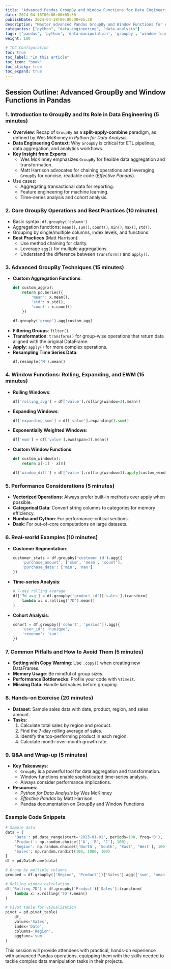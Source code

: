 ```yaml
---
title: "Advanced Pandas GroupBy and Window Functions for Data Engineering and Analytics"
date: 2024-04-18T00:00:00+05:30
publishDate: 2024-04-18T00:00:00+05:30
description: "Master advanced Pandas GroupBy and Window Functions for efficient data manipulation and analysis in data engineering workflows."
categories: ["python", "data-engineering", "data-analysis"]
tags: ['pandas', 'python', 'data-manipulation', 'groupby', 'window-functions', 'data-aggregation', 'time-series']
weight: 100

# TOC Configuration
toc: true
toc_label: "In this article"
toc_icon: "book"
toc_sticky: true
toc_expand: true
---
```


## Session Outline: Advanced GroupBy and Window Functions in Pandas

### 1. Introduction to GroupBy and Its Role in Data Engineering (5 minutes)
   - **Overview**: Recap of `GroupBy` as a **split-apply-combine** paradigm, as defined by Wes McKinney in *Python for Data Analysis*.
   - **Data Engineering Context**: Why `GroupBy` is critical for ETL pipelines, data aggregation, and analytics workflows.
   - **Key Insight from Experts**:
     - Wes McKinney emphasizes `GroupBy` for flexible data aggregation and transformation.
     - Matt Harrison advocates for chaining operations and leveraging `GroupBy` for concise, readable code (*Effective Pandas*).
   - Use cases:
     - Aggregating transactional data for reporting.
     - Feature engineering for machine learning.
     - Time-series analysis and cohort analysis.

### 2. Core GroupBy Operations and Best Practices (10 minutes)
   - Basic syntax: `df.groupby('column')`
   - Aggregation functions: `mean()`, `sum()`, `count()`, `min()`, `max()`, `std()`.
   - Grouping by single/multiple columns, index levels, and functions.
   - **Best Practices** (Matt Harrison):
     - Use method chaining for clarity.
     - Leverage `agg()` for multiple aggregations.
     - Understand the difference between `transform()` and `apply()`.

### 3. Advanced GroupBy Techniques (15 minutes)
   - **Custom Aggregation Functions**:
     ```python
     def custom_agg(x):
         return pd.Series({
             'mean': x.mean(),
             'std': x.std(),
             'count': x.count()
         })
     
     df.groupby('group').agg(custom_agg)
     ```
   - **Filtering Groups**: `filter()`
   - **Transformation**: `transform()` for group-wise operations that return data aligned with the original DataFrame.
   - **Apply**: `apply()` for more complex operations.
   - **Resampling Time Series Data**:
     ```python
     df.resample('M').mean()
     ```

### 4. Window Functions: Rolling, Expanding, and EWM (15 minutes)
   - **Rolling Windows**:
     ```python
     df['rolling_avg'] = df['value'].rolling(window=3).mean()
     ```
   - **Expanding Windows**:
     ```python
     df['expanding_sum'] = df['value'].expanding().sum()
     ```
   - **Exponentially Weighted Windows**:
     ```python
     df['ewm'] = df['value'].ewm(span=3).mean()
     ```
   - **Custom Window Functions**:
     ```python
     def custom_window(x):
         return x[-1] - x[0]
     
     df['window_diff'] = df['value'].rolling(window=3).apply(custom_window)
     ```

### 5. Performance Considerations (5 minutes)
   - **Vectorized Operations**: Always prefer built-in methods over apply when possible.
   - **Categorical Data**: Convert string columns to categories for memory efficiency.
   - **Numba and Cython**: For performance-critical sections.
   - **Dask**: For out-of-core computations on large datasets.

### 6. Real-world Examples (10 minutes)
   - **Customer Segmentation**:
     ```python
     customer_stats = df.groupby('customer_id').agg({
         'purchase_amount': ['sum', 'mean', 'count'],
         'purchase_date': ['min', 'max']
     })
     ```
   - **Time-series Analysis**:
     ```python
     # 7-day rolling average
     df['7d_avg'] = df.groupby('product_id')['sales'].transform(
         lambda x: x.rolling('7D').mean()
     )
     ```
   - **Cohort Analysis**:
     ```python
     cohort = df.groupby(['cohort', 'period']).agg({
         'user_id': 'nunique',
         'revenue': 'sum'
     })
     ```

### 7. Common Pitfalls and How to Avoid Them (5 minutes)
   - **Setting with Copy Warning**: Use `.copy()` when creating new DataFrames.
   - **Memory Usage**: Be mindful of group sizes.
   - **Performance Bottlenecks**: Profile your code with `%timeit`.
   - **Missing Data**: Handle `NaN` values before grouping.

### 8. Hands-on Exercise (20 minutes)
   - **Dataset**: Sample sales data with date, product, region, and sales amount.
   - **Tasks**:
     1. Calculate total sales by region and product.
     2. Find the 7-day rolling average of sales.
     3. Identify the top-performing product in each region.
     4. Calculate month-over-month growth rate.

### 9. Q&A and Wrap-up (5 minutes)
   - **Key Takeaways**:
     - `GroupBy` is a powerful tool for data aggregation and transformation.
     - Window functions enable sophisticated time-series analysis.
     - Always consider performance implications.
   - **Resources**:
     - *Python for Data Analysis* by Wes McKinney
     - *Effective Pandas* by Matt Harrison
     - Pandas documentation on GroupBy and Window Functions

### Example Code Snippets

```python
# Sample data
data = {
    'Date': pd.date_range(start='2023-01-01', periods=100, freq='D'),
    'Product': np.random.choice(['A', 'B', 'C'], 100),
    'Region': np.random.choice(['North', 'South', 'East', 'West'], 100),
    'Sales': np.random.randint(100, 1000, 100)
}
df = pd.DataFrame(data)

# Group by multiple columns
grouped = df.groupby(['Region', 'Product'])['Sales'].agg(['sum', 'mean', 'count'])

# Rolling window calculation
df['Rolling_7D'] = df.groupby('Product')['Sales'].transform(
    lambda x: x.rolling('7D').mean()
)

# Pivot table for visualization
pivot = pd.pivot_table(
    df, 
    values='Sales', 
    index='Date', 
    columns='Region', 
    aggfunc='sum'
)
```

This session will provide attendees with practical, hands-on experience with advanced Pandas operations, equipping them with the skills needed to tackle complex data manipulation tasks in their projects.
